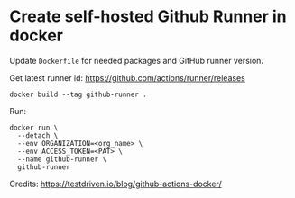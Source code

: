 # Create self-hosted Github Runner in docker

Update ```Dockerfile``` for needed packages and GitHub runner version.

Get latest runner id:
https://github.com/actions/runner/releases

```
docker build --tag github-runner .
```

Run:
```
docker run \
  --detach \
  --env ORGANIZATION=<org_name> \
  --env ACCESS_TOKEN=<PAT> \
  --name github-runner \
  github-runner
```

Credits:
https://testdriven.io/blog/github-actions-docker/